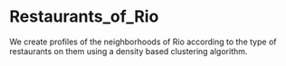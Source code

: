 # Restaurants_of_Rio
We create profiles of the neighborhoods of Rio according to the type of restaurants on them using a density based clustering algorithm.
